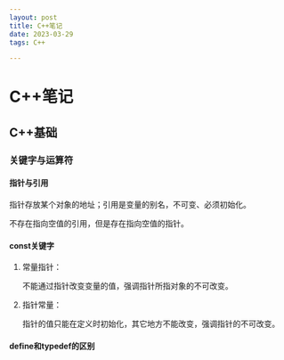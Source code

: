 ```yaml
---
layout: post
title: C++笔记
date: 2023-03-29
tags: C++

---
```


# C++笔记

## C++基础

### 关键字与运算符

#### 指针与引用

指针存放某个对象的地址；引用是变量的别名，不可变、必须初始化。

不存在指向空值的引用，但是存在指向空值的指针。

#### const关键字

1. 常量指针：

   不能通过指针改变变量的值，强调指针所指对象的不可改变。

2. 指针常量：

   指针的值只能在定义时初始化，其它地方不能改变，强调指针的不可改变。

#### define和typedef的区别